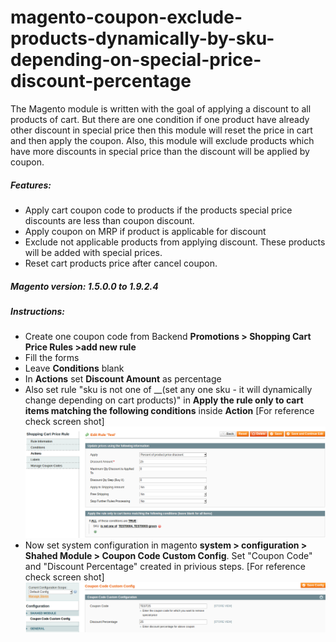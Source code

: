 # magento-coupon-exclude-products-dynamically-by-sku-depending-on-special-price-discount-percentage

The Magento module is written with the goal of applying a discount to all products of cart. But there are one condition if one product have already other discount in special price then this module will reset the price in cart and then apply the coupon. Also, this module will exclude products which have more discounts in special price than the discount will be applied by coupon.

##### Features: 
 - Apply cart coupon code to products if the products special price discounts are less than coupon discount.
 - Apply coupon on MRP if product is applicable for discount
 - Exclude not applicable products from applying discount. These products will be added with special prices.
 - Reset cart products price after cancel coupon.
 
##### Magento version: 1.5.0.0 to 1.9.2.4

##### Instructions:
  - Create one coupon code from Backend **Promotions > Shopping Cart Price Rules >add new rule**
  - Fill the forms
  - Leave **Conditions** blank
  - In **Actions** set **Discount Amount** as percentage
  - Also set rule "sku is not one of __(set any one sku - it will dynamically change depending on cart products)" in **Apply the rule only to cart items matching the following conditions** inside **Action** [For reference check screen shot]
  ![Coupon code rule](https://github.com/shahed-jamal/magento-coupon-exclude-products-dynamically-by-sku-depending-on-special-price-discount-percentage/blob/master/Screenshot/coupon%20actions.png "Coupon code rule action")
  - Now set system configuration in magento **system > configuration > Shahed Module > Coupon Code Custom Config**. Set "Coupon Code" and "Discount Percentage" created in privious steps. [For reference check screen shot]
![Coupon code system config](https://github.com/shahed-jamal/magento-coupon-exclude-products-dynamically-by-sku-depending-on-special-price-discount-percentage/blob/master/Screenshot/coupon_system_config.png "Coupon code system config")
